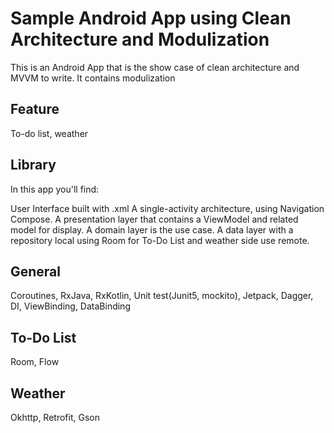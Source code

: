 # Sample Android App using Clean Architecture and Modulization

This is an Android App that is the show case of clean architecture and MVVM to write.
It contains modulization

## Feature
To-do list, weather

## Library
In this app you'll find:

User Interface built with .xml
A single-activity architecture, using Navigation Compose.
A presentation layer that contains a ViewModel and related model for display.
A domain layer is the use case.
A data layer with a repository local using Room for To-Do List and weather side use remote.

## General
Coroutines, RxJava, RxKotlin, Unit test(Junit5, mockito), Jetpack, Dagger, DI, ViewBinding, DataBinding

## To-Do List
Room, Flow

## Weather
Okhttp, Retrofit, Gson
